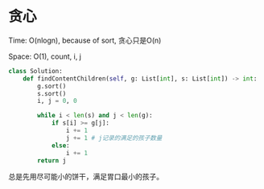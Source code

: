 # 贪心

Time: O(nlogn), because of sort, 贪心只是O(n)

Space: O(1), count, i, j

```python
class Solution:
    def findContentChildren(self, g: List[int], s: List[int]) -> int:
        g.sort()
        s.sort()
        i, j = 0, 0

        while i < len(s) and j < len(g):
            if s[i] >= g[j]:
                i += 1
                j += 1 # j记录的满足的孩子数量
            else:
                i += 1
        return j
```

总是先用尽可能小的饼干，满足胃口最小的孩子。

